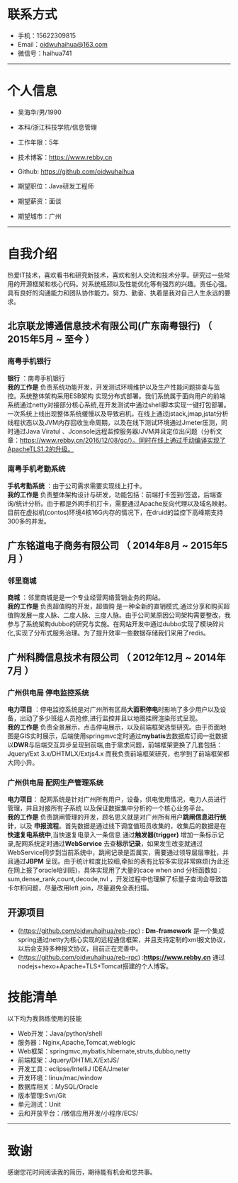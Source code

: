 


# 联系方式

- 手机：15622309815
- Email：oidwuhaihua@163.com
- 微信号：haihua741

---
# 个人信息

 - 吴海华/男/1990
 - 本科/浙江科技学院/信息管理
 - 工作年限：5年
 - 技术博客：https://www.rebby.cn
 - Github: https://github.com/oidwuhaihua
 
 - 期望职位：Java研发工程师
 - 期望薪资：面谈
 - 期望城市：广州

---

# 自我介绍
 热爱IT技术，喜欢看书和研究新技术，喜欢和别人交流和技术分享。研究过一些常用的开源框架和核心代码。对系统瓶颈以及性能优化等有强烈的兴趣。责任心强。具有良好的沟通能力和团队协作能力。努力、勤奋、执着是我对自己人生永远的要求。



## 北京联龙博通信息技术有限公司(广东南粤银行) （ 2015年5月 ~ 至今 ）

### 南粤手机银行
**银行** ：南粤手机银行<br/>
**我的工作是** 负责系统功能开发，开发测试环境维护以及生产性能问题排查与监控。系统整体架构采用ESB架构 实现分布式部署。我们系统属于面向用户的前端系统通过netty对接部分核心系统,在开发测试中通过shell脚本实现一键打包部署。一次系统上线出现整体系统缓慢以及导致宕机，在线上通过jstack,jmap,jstat分析线程状态以及JVM内存回收生命周期，以及在线下测试环境通过Jmeter压测，同时通过Java Viratul 、Jconsole远程监控服务器/JVM并且定位出问题（分析文章：https://www.rebby.cn/2016/12/08/gc/）。同时在线上通过手动编译实现了ApacheTLS1.2的升级。




### 南粤手机考勤系统
**手机考勤系统** ：由于公司需求需要实现线上打卡。<br/>
**我的工作是** 负责整体架构设计与研发，功能包括：前端打卡签到/签退，后端查询/统计分析。由于都是外网手机打卡，需要通过Apache反向代理以及域名映射。目前在虚拟机(contos)环境4核16G内存的情况下，在druid的监控下高峰期支持300多的并发。



## 广东铭道电子商务有限公司 （ 2014年8月 ~ 2015年5月 ）

### 邻里商城
**商城** ：邻里商城是是一个专业经营网络营销业务的网站。<br/>
**我的工作是** 负责超值购的开发，超值购 是一种全新的直销模式,通过分享和购买超值购发展一度人脉、二度人脉、三度人脉。由于公司某原因公司架构需要整改，我参与了系统架构dubbo的研究与实施。在网站开发中通过dubbo实现了模块碎片化,实现了分布式服务治理。为了提升效率一些数据存储我们采用了redis。



## 广州科腾信息技术有限公司  （ 2012年12月 ~ 2014年7月 ）

### 广州供电局 停电监控系统
**电力项目** ：停电监控系统是对广州所有区局**大面积停电**时影响了多少用户以及设备，出动了多少班组人员抢修,进行监控并且以地图挂牌渲染形式呈现。<br/>
**我的工作是** 负责全景展示，点击停电展示，以及前端框架选型研究。由于页面地图是GIS实时展示，后端使用springmvc定时通过**mybatis**去数据库订阅一批数据 以**DWR**与后端交互异步呈现到前端,由于需求问题，前端框架更换了几套包括：Jquery/Ext 3.x/DHTMLX/Extjs4.x 而我负责前端框架研究，也学到了前端框架都大同小异。


### 广州供电局 配网生产管理系统<br/>
**电力项目**： 配网系统是针对广州所有用户，设备，供电使用情况，电力人员进行管理，并且对接所有子系统 以及保证数据集中分析的一个核心业务平台。<br/>
**我的工作是** 负责跳闸管理的开发，顾名思义就是对广州所有用户**跳闸信息进行统计**，以及 **申报流程**。首先数据是通过线下调度值班员收集的，收集后的数据是在**快速复电系统中**,当快速复电录入一条信息 通过**触发器(trigger)** 增加一条标示记录,配网系统定时通过**WebService** 去查**标示记录**，如果发生改变就通过WebService同步到当前系统中，跳闸记录是否属实，需要通过领导层层审批，并且通过**JBPM** 呈现。由于统计粒度比较细,牵扯的表有比较多实现非常麻烦(为此还在网上报了oracle培训班)，具体实现用了大量的cace when and 分析函数如：sum,dense_rank,count,decode,nvl ，开发过程中也理解了标量子查询会导致笛卡尔积问题，尽量改用left join，尽量避免全表扫描。


## 开源项目

 - (https://github.com/oidwuhaihua/reb-rpc) : **Dm-framework** 是一个集成spring通过netty为核心实现的远程通信框架，并且支持定制的xml报文协议，以后会支持多种报文协议，目前正在完善中。
 - (https://github.com/oidwuhaihua/reb-rpc) :**https://www.rebby.cn** 通过 nodejs+hexo+Apache+TLS+Tomcat搭建的个人博客。


# 技能清单

以下均为我熟练使用的技能

- Web开发：Java/python/shell
- 服务器：Nginx,Apache,Tomcat,weblogic
- Web框架：springmvc,mybatis,hibernate,struts,dubbo,netty
- 前端框架：Jquery/DHTMLX/ExtJS/
- 开发工具：eclipse/IntelliJ IDEA/Jmeter
- 开发环境：linux/mac/window
- 数据库相关：MySQL/Oracle
- 版本管理:Svn/Git
- 单元测试：Unit
- 云和开放平台：/微信应用开发/小程序/ECS/


---

# 致谢
感谢您花时间阅读我的简历，期待能有机会和您共事。
